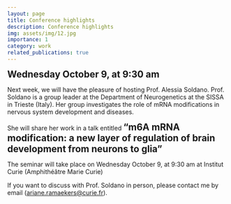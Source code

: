 ```yaml
---
layout: page
title: Conference highlights 
description: Conference highlights 
img: assets/img/12.jpg
importance: 1
category: work
related_publications: true
---
```


<span style="font-size: 1.5em;"><strong>Wednesday October 9, at 9:30 am</strong></span><br>

Next week, we will have the pleasure of hosting Prof. Alessia Soldano. Prof. Soldano is a group leader at the Department of Neurogenetics at the SISSA in Trieste (Italy). Her group investigates the role of mRNA modifications in nervous system development and diseases.
 
She will share her work in a talk entitled <span style="font-size: 1.5em;"><strong> “m6A mRNA modification: a new layer of regulation of brain development from neurons to glia” </strong></span><br>
 
The seminar will take place on Wednesday October 9, at 9:30 am at Institut Curie (Amphithéâtre Marie Curie)
 
If you want to discuss with Prof. Soldano in person, please contact me by email (ariane.ramaekers@curie.fr).
